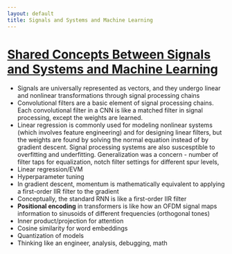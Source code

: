 ```yaml
---
layout: default
title: Signals and Systems and Machine Learning
---
```


# <u>Shared Concepts Between Signals and Systems and Machine Learning</u>

* Signals are universally represented as vectors, and they undergo linear and nonlinear transformations through signal processing chains
* Convolutional filters are a basic element of signal processing chains. Each convolutional filter in a CNN is like a matched filter in signal processing, except the weights are learned.
* Linear regression is commonly used for modeling nonlinear systems (which involves feature engineering) and for designing linear filters, but the weights are found by solving the normal equation instead of by gradient descent. Signal processing systems are also suscesptible to overfitting and underfitting. Generalization was a concern - number of filter taps for equalization, notch filter settings for different spur levels, 
* Linear regression/EVM
* Hyperparameter tuning
* In gradient descent, momentum is mathematically equivalent to applying a first-order IIR filter to the gradient
* Conceptually, the standard RNN is like a first-order IIR filter
* **Positional encoding** in transformers is like how an OFDM signal maps information to sinusoids of different frequencies (orthogonal tones)
* Inner product/projection for attention
* Cosine similarity for word embeddings
* Quantization of models
* Thinking like an engineer, analysis, debugging, math